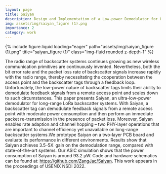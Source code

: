 ```yaml
---
layout: page
title: Saiyan
description: Design and Implementation of a Low-power Demodulator for LoRa Backscatter Systems.
img: assets/img/saiyan_figure (1).png
importance: 2
category: work
---
```


<div class="row">
    <div class="col-sm mt-3 mt-md-0">
        {% include figure.liquid loading="eager" path="assets/img/saiyan_figure (1).png" title="saiyan_figure (1)" class="img-fluid rounded z-depth-1" %}
    </div>
</div>

The radio range of backscatter systems continues growing as new wireless communication primitives are continuously invented. Nevertheless, both the bit error rate and the packet loss rate of backscatter signals increase rapidly with the radio range, thereby necessitating the cooperation between the access point and the backscatter tags through a feedback loop. Unfortunately, the low-power nature of backscatter tags limits their ability to demodulate feedback signals from a remote access point and scales down to such circumstances. This paper presents Saiyan, an ultra-low-power demodulator for long-range LoRa backscatter systems. With Saiyan, a backscatter tag can demodulate feedback signals from a remote access point with moderate power consumption and then perform an immediate packet re-transmission in the presence of packet loss. Moreover, Saiyan enables rate adaption and channel hopping – two PHY-layer operations that are important to channel efficiency yet unavailable on long-range backscatter systems.We prototype Saiyan on a two-layer PCB board and evaluate its performance in different environments. Results show that Saiyan achieves 3.5–5X gain on the demodulation range, compared with state-of-the-art systems. Our ASIC simulation shows that the power consumption of Saiyan is around 93.2 μW. Code and hardware schematics can be found at: https://github.com/ZangJac/Saiyan. This work appears in the proceedings of USENIX NSDI 2022.

